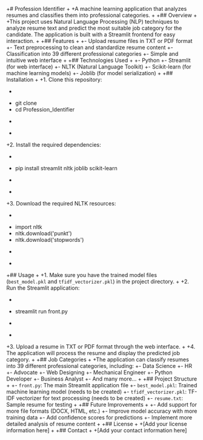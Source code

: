 +# Profession Identifier
+
+A machine learning application that analyzes resumes and classifies them into professional categories.
+
+## Overview
+
+This project uses Natural Language Processing (NLP) techniques to analyze resume text and predict the most suitable job category for the candidate. The application is built with a Streamlit frontend for easy interaction.
+
+## Features
+
+- Upload resume files in TXT or PDF format
+- Text preprocessing to clean and standardize resume content
+- Classification into 39 different professional categories
+- Simple and intuitive web interface
+
+## Technologies Used
+
+- Python
+- Streamlit (for web interface)
+- NLTK (Natural Language Toolkit)
+- Scikit-learn (for machine learning models)
+- Joblib (for model serialization)
+
+## Installation
+
+1. Clone this repository:
+   ```
+   git clone <repository-url>
+   cd Profession_Identifier
+   ```
+
+2. Install the required dependencies:
+   ```
+   pip install streamlit nltk joblib scikit-learn
+   ```
+
+3. Download the required NLTK resources:
+   ```python
+   import nltk
+   nltk.download('punkt')
+   nltk.download('stopwords')
+   ```
+
+## Usage
+
+1. Make sure you have the trained model files (`best_model.pkl` and `tfidf_vectorizer.pkl`) in the project directory.
+
+2. Run the Streamlit application:
+   ```
+   streamlit run front.py
+   ```
+
+3. Upload a resume in TXT or PDF format through the web interface.
+
+4. The application will process the resume and display the predicted job category.
+
+## Job Categories
+
+The application can classify resumes into 39 different professional categories, including:
+- Data Science
+- HR
+- Advocate
+- Web Designing
+- Mechanical Engineer
+- Python Developer
+- Business Analyst
+- And many more...
+
+## Project Structure
+
+- `front.py`: The main Streamlit application file
+- `best_model.pkl`: Trained machine learning model (needs to be created)
+- `tfidf_vectorizer.pkl`: TF-IDF vectorizer for text processing (needs to be created)
+- `resume.txt`: Sample resume for testing
+
+## Future Improvements
+
+- Add support for more file formats (DOCX, HTML, etc.)
+- Improve model accuracy with more training data
+- Add confidence scores for predictions
+- Implement more detailed analysis of resume content
+
+## License
+
+[Add your license information here]
+
+## Contact
+
+[Add your contact information here]
